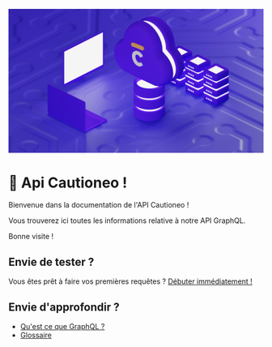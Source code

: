![bg](assets/fondApi.png)
# 🏢 Api Cautioneo !

Bienvenue dans la documentation de l'API Cautioneo !

Vous trouverez ici toutes les informations relative à notre API GraphQL.

Bonne visite !&#x20;

## Envie de tester ?

Vous êtes prêt à faire vos premières requêtes ? [Débuter](debuter-avec-les-api-cautioneo.md)[ immédiatement !](debuter-avec-les-api-cautioneo.md)

## Envie d'approfondir ?

* [Qu'est ce que GraphQL ?](bon-a-savoir/quest-ce-que-graphql.md)
* [Glossaire](bon-a-savoir/glossaire.md)
